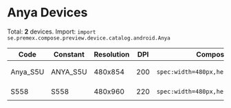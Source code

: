 # Anya Devices

Total: **2** devices. Import: `import se.premex.compose.preview.device.catalog.android.Anya`

| Code | Constant | Resolution | DPI | Compose Spec | Preview Usage |
|------|----------|------------|-----|-------------|---------------|
| Anya_S5U | ANYA_S5U | 480x854 | 200 | `spec:width=480px,height=854px,dpi=200` | `@Preview(device = Anya.ANYA_S5U)` |
| S558 | S558 | 480x960 | 220 | `spec:width=480px,height=960px,dpi=220` | `@Preview(device = Anya.S558)` |

<!-- Generated automatically. Do not edit manually. -->
